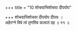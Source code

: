 +++
title = "10 शोचयाभिशोचया दीपयोप"

+++
शोचयाभिशोचया दीपयोप दीपयः ।  
अहेरग्ने विषं त्वं तृणमिव कल्वलं दह ॥ ११ ॥